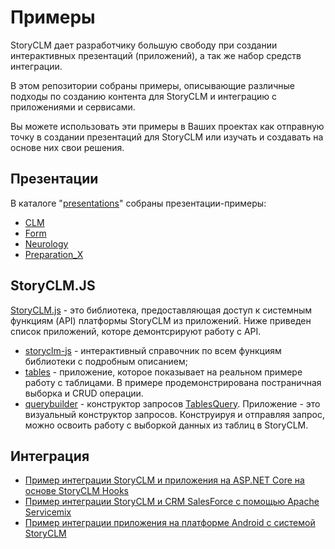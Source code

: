 ﻿# Примеры

StoryCLM дает разработчику большую свободу при создании интерактивных презентаций (приложений), 
а так же набор средств интеграции.

В этом репозитории собраны примеры, описывающие различные подходы по созданию контента для StoryCLM и интеграцию с приложениями и сервисами.

Вы можете использовать эти примеры в Ваших проектах как отправную точку в создании презентаций для StoryCLM или изучать и 
создавать на основе них свои решения.

## Презентации

В каталоге "[presentations](https://github.com/storyclm/StoryCLM-Samples/tree/master/presentations)" собраны презентации-примеры:

* [CLM](https://github.com/storyclm/Samples/tree/master/presentations/CLM)
* [Form](https://github.com/storyclm/Samples/tree/master/presentations/Form)
* [Neurology](https://github.com/storyclm/Samples/tree/master/presentations/Neurology)
* [Preparation_X](https://github.com/storyclm/Samples/tree/master/presentations/Preparation_X)

## StoryCLM.JS

[StoryCLM.js](https://github.com/storyclm/storyCLM.js) - это библиотека, предоставляющая доступ к системным функциям (API) платформы StoryCLM из приложений. Ниже приведен список приложений, которе демонтсрируют работу с API.

* [storyclm-js](https://github.com/storyclm/StoryCLM-Samples/tree/master/storyclm.js/storyclm-js) - интерактивный справочник по всем функциям библиотеки с подробным описанием;
* [tables](https://github.com/storyclm/StoryCLM-Samples/tree/master/storyclm.js/tables) - приложение, которое показывает на реальном примере работу с таблицами. В примере продемонстрирована постраничная выборка и CRUD операции.
* [querybuilder](https://github.com/storyclm/StoryCLM-Samples/tree/master/storyclm.js/tablesquery) - конструктор запросов [TablesQuery](https://github.com/storyclm/documentation/blob/master/TABLES_QUERY.md). Приложение - это визуальный конструктор запросов. Конструируя и отправляя запрос, можно освоить работу с выборкой данных из таблиц в StoryCLM.

## Интеграция

* [Пример интеграции StoryCLM и приложения на ASP.NET Core на основе StoryCLM Hooks](https://github.com/storyclm/Samples/tree/master/integration/.NET/WebApplication)
* [Пример интеграции StoryCLM и CRM SalesForce с помощью Apache Servicemix](https://github.com/storyclm/Samples/tree/master/integration/Java/Servicemix)
* [Пример интеграции приложения на платформе Android с системой StoryCLM](https://github.com/storyclm/Samples/tree/master/integration/Java/AndroidStoryCLMSDK)